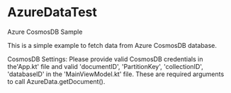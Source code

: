 # AzureDataTest
Azure CosmosDB Sample

This is a simple example to fetch data from Azure CosmosDB database.

CosmosDB Settings:
Please provide valid CosmosDB credentials in the'App.kt' file and 
valid 'documentID', 'PartitionKey', 'collectionID', 'databaseID' in the 'MainViewModel.kt' file.
These are required arguments to call AzureData.getDocument().
